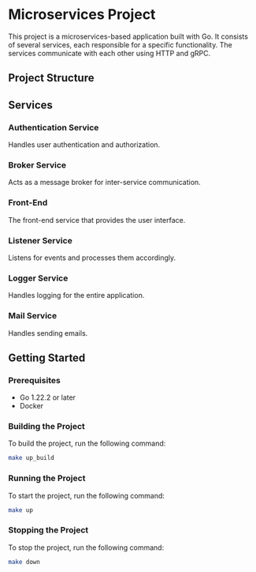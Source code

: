 # Microservices Project

This project is a microservices-based application built with Go. It consists of several services, each responsible for a specific functionality. The services communicate with each other using HTTP and gRPC.

## Project Structure

## Services

### Authentication Service

Handles user authentication and authorization.

### Broker Service

Acts as a message broker for inter-service communication.

### Front-End

The front-end service that provides the user interface.

### Listener Service

Listens for events and processes them accordingly.

### Logger Service

Handles logging for the entire application.

### Mail Service

Handles sending emails.

## Getting Started

### Prerequisites

- Go 1.22.2 or later
- Docker

### Building the Project

To build the project, run the following command:

```sh
make up_build
```

### Running the Project

To start the project, run the following command:

```sh
make up
```

### Stopping the Project

To stop the project, run the following command:


```sh
make down
```